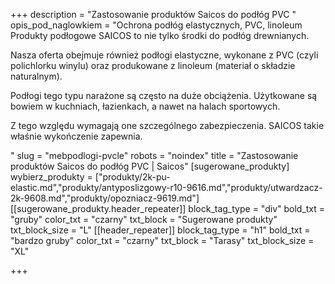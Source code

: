 +++
description = "Zastosowanie produktów Saicos do podłóg PVC "
opis_pod_naglowkiem = "Ochrona podłóg elastycznych, PVC, linoleum
Produkty podłogowe SAICOS to nie tylko środki do podłóg drewnianych.

 

Nasza oferta obejmuje również podłogi elastyczne, wykonane z PVC (czyli polichlorku winylu) oraz produkowane z linoleum (materiał o składzie naturalnym).

 

Podłogi tego typu narażone są często na duże obciążenia. Użytkowane są bowiem w kuchniach, łazienkach, a nawet na halach sportowych.

 

Z tego względu wymagają one szczególnego zabezpieczenia. SAICOS  takie właśnie wykończenie zapewnia.

"
slug = "mebpodlogi-pvcle"
robots = "noindex"
title = "Zastosowanie produktów Saicos do podłóg PVC | Saicos"
[sugerowane_produkty]
wybierz_produkty = ["produkty/2k-pu-elastic.md","produkty/antyposlizgowy-r10-9616.md","produkty/utwardzacz-2k-9608.md","produkty/opozniacz-9619.md"]
[[sugerowane_produkty.header_repeater]]
block_tag_type = "div"
bold_txt = "gruby"
color_txt = "czarny"
txt_block = "Sugerowane produkty"
txt_block_size = "L"
[[header_repeater]]
block_tag_type = "h1"
bold_txt = "bardzo gruby"
color_txt = "czarny"
txt_block = "Tarasy"
txt_block_size = "XL"

+++

